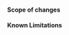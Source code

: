 <!--
Thank you for creating a pull request. We encourage community contribution to the sweep-sdk!
Before opening a pull request, please: 

1. Format the modified code.
    Follow the format and conventions of the existing code. For libsweep, a `clang-format` file is included to automatically format your code. This can even be integrated with your IDE.
2. Test the modified code.
    Try to run any and all tests or examples provided with the libraries. Add any examples needed to exercise your modified code.

Adhering to these guidelines will help speed up the review process and get your changes integrated more quickly.
-->


#### Scope of changes
<!-- 
Describe the scope of any changes made. 
What does the Pull Request accomplish? 
Summarize what parts of the code were modified to implement the change.
-->

#### Known Limitations
<!-- 
Describe any known limitations.
If the change does not yet support a certain feature of the library, or a particular language binding, note that here.
-->


<!--
Thanks again for submitting a Pull Request. 
We value community contribution and will work hard to integrate your changes as quickly as possible.
-->